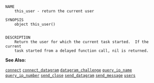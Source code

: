 
```
NAME
	this_user - return the current user

SYNOPSIS
	object this_user()


DESCRIPTION
	Return the user for which the current task started.  If the current
	task started from a delayed function call, nil is returned.

```

**See Also:**

 [`connect`](./connect.md)
 [`connect_datagram`](./connect_datagram.md)
 [`datagram_challenge`](./datagram_challenge.md)
 [`query_ip_name`](./query_ip_name.md)
 [`query_ip_number`](./query_ip_number.md)
 [`send_close`](./send_close.md)
 [`send_datagram`](./send_datagram.md)
 [`send_message`](./send_message.md)
 [`users`](./users.md)
